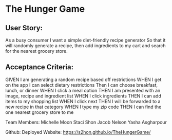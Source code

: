 # The Hunger Game

## User Story:
As a busy consumer
I want a simple diet-friendly recipe generator
So that it will randomly generate a recipe, then add ingredients to my cart and search for the nearest grocery store.

## Acceptance Criteria:
GIVEN I am generating a random recipe based off restrictions
WHEN I get on the app I can select dietary restrictions
Then I can choose breakfast, lunch, or dinner
WHEN I click a meal option
THEN I am presented with an image, recipe and ingredient list
WHEN I click ingredients
THEN I can add items to my shopping list
WHEN I click next
THEN I will be forwarded to a new recipe in that category
WHEN I type my zip code
THEN I can find the one nearest grocery store to me

Team Members:
Michelle Moon
Staci Shon
Jacob Nelson
Yasha Asgharpour

Github:
Deployed Website: https://s2hon.github.io/TheHungerGame/
